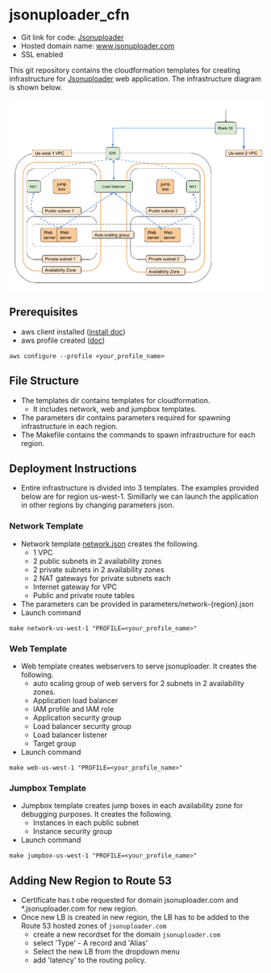 # jsonuploader_cfn
- Git link for code: [Jsonuploader](https://github.com/mshakira/jsonuploader/apo/v1/upload)
- Hosted domain name: www.jsonuploader.com
- SSL enabled
 
This git repository contains the cloudformation templates for creating infrastructure for [Jsonuploader](https://github.com/mshakira/jsonuploader) web application. The infrastructure diagram is shown below.

![Infrastructure Diagram](img/Infrastructure.png)

## Prerequisites
- aws client installed ([install doc](https://docs.aws.amazon.com/cli/latest/userguide/installing.html))
- aws profile created ([doc](https://docs.aws.amazon.com/cli/latest/userguide/cli-chap-getting-started.html))
```
aws configure --profile <your_profile_name>
```

## File Structure
- The templates dir contains templates for cloudformation.
  - It includes network, web and jumpbox templates.
- The parameters dir contains parameters required for spawning infrastructure in each region.
- The Makefile contains the commands to spawn infrastructure for each region. 

## Deployment Instructions
- Entire infrastructure is divided into 3 templates. The examples provided below are for region us-west-1. Simillarly we can launch the application in other regions by changing parameters json.
### Network Template
- Network template [network.json](https://github.com/mshakira/jsonuploader_cfn/blob/master/templates/network.json) creates the following.
  - 1 VPC
  - 2 public subnets in 2 availability zones
  - 2 private subnets in 2 availability zones
  - 2 NAT gateways for private subnets each
  - Internet gateway for VPC
  - Public and private route tables 
- The parameters can be provided in parameters/network-{region}.json
- Launch command
```
make network-us-west-1 "PROFILE=<your_profile_name>"
```
### Web Template
- Web template creates webservers to serve jsonuploader. It creates the following.
  - auto scaling group of web servers for 2 subnets in 2 availability zones.
  - Application load balancer
  - IAM profile and IAM role
  - Application security group
  - Load balancer security group
  - Load balancer listener
  - Target group  
- Launch command
```
make web-us-west-1 "PROFILE=<your_profile_name>"
```
### Jumpbox Template
- Jumpbox template creates jump boxes in each availability zone for debugging purposes. It creates the following.
  - Instances in each public subnet
  - Instance security group
- Launch command
```
make jumpbox-us-west-1 "PROFILE=<your_profile_name>"
```

## Adding New Region to Route 53
- Certificate has t obe requested for domain jsonuploader.com and *.jsonuploader.com for new region.
- Once new LB is created in new region, the LB has to be added to the Route 53 hosted zones of `jsonuploader.com`
  - create a new recordset for the domain `jsonuploader.com`
  - select 'Type' - A record and 'Alias'
  - Select the new LB from the dropdown menu
  - add 'latency' to the routing policy.


